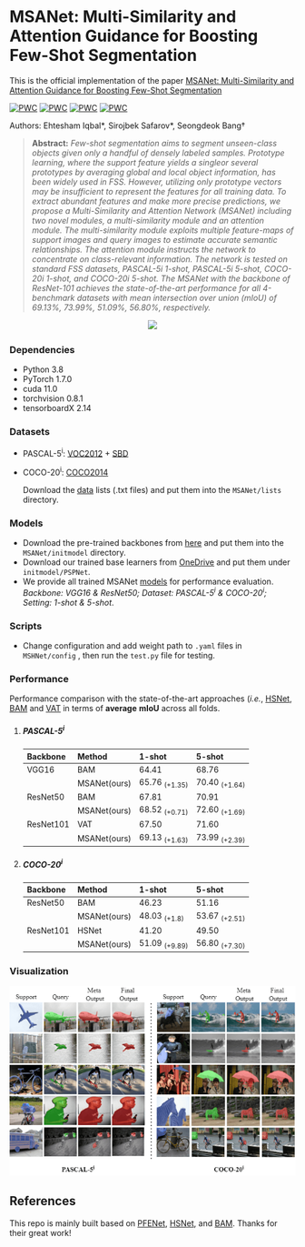 
# MSANet: Multi-Similarity and Attention Guidance for Boosting Few-Shot Segmentation
This is the official implementation of the paper [MSANet: Multi-Similarity and Attention Guidance for Boosting Few-Shot Segmentation](http://host.robots.ox.ac.uk/pascal/VOC/voc2012/)
	
[![PWC](https://img.shields.io/endpoint.svg?url=https://paperswithcode.com/badge/msanet-multi-similarity-and-attention/few-shot-semantic-segmentation-on-coco-20i-1)](https://paperswithcode.com/sota/few-shot-semantic-segmentation-on-coco-20i-1?p=msanet-multi-similarity-and-attention)
[![PWC](https://img.shields.io/endpoint.svg?url=https://paperswithcode.com/badge/msanet-multi-similarity-and-attention/few-shot-semantic-segmentation-on-coco-20i-5)](https://paperswithcode.com/sota/few-shot-semantic-segmentation-on-coco-20i-5?p=msanet-multi-similarity-and-attention)
[![PWC](https://img.shields.io/endpoint.svg?url=https://paperswithcode.com/badge/msanet-multi-similarity-and-attention/few-shot-semantic-segmentation-on-pascal-5i-1)](https://paperswithcode.com/sota/few-shot-semantic-segmentation-on-pascal-5i-1?p=msanet-multi-similarity-and-attention)
[![PWC](https://img.shields.io/endpoint.svg?url=https://paperswithcode.com/badge/msanet-multi-similarity-and-attention/few-shot-semantic-segmentation-on-pascal-5i-5)](https://paperswithcode.com/sota/few-shot-semantic-segmentation-on-pascal-5i-5?p=msanet-multi-similarity-and-attention)

Authors: Ehtesham Iqbal*, Sirojbek Safarov*, Seongdeok Bang†

> **Abstract:** *Few-shot segmentation aims to segment unseen-class objects given only a handful of densely labeled samples. Prototype learning, where the support feature yields a singleor several prototypes by averaging global and local object information, has been widely used in FSS. However, utilizing only prototype vectors may be insufficient to represent the features for all training data. To extract abundant features and make more precise predictions, we propose a Multi-Similarity and Attention Network (MSANet) including two novel modules, a multi-similarity module and an attention module. The multi-similarity module exploits multiple feature-maps of support images and query images to estimate accurate semantic relationships. The attention module instructs the network to concentrate on class-relevant information. The network is tested on standard FSS datasets, PASCAL-5i 1-shot, PASCAL-5i 5-shot, COCO-20i 1-shot, and COCO-20i 5-shot. The MSANet with the backbone of ResNet-101 achieves the state-of-the-art performance for all 4-benchmark datasets with mean intersection over union (mIoU) of 69.13%, 73.99%, 51.09%, 56.80%, respectively.*

<p align="middle">
  <img src="figure/Main.png">
</p>

### Dependencies

- Python 3.8
- PyTorch 1.7.0
- cuda 11.0
- torchvision 0.8.1
- tensorboardX 2.14

### Datasets

- PASCAL-5<sup>i</sup>:  [VOC2012](http://host.robots.ox.ac.uk/pascal/VOC/voc2012/) + [SBD](http://home.bharathh.info/pubs/codes/SBD/download.html)

- COCO-20<sup>i</sup>:  [COCO2014](https://cocodataset.org/#download)

   Download the [data](https://aivkr-my.sharepoint.com/:f:/g/personal/safarov_sirojbek_aiv_ai/EsTvSTPyp_NCq-RIifEAnSMBy8BfNX2iVlfZZ0nSnwi3RQ?e=d3OWUj) lists (.txt files) and put them into the `MSANet/lists` directory.

### Models

- Download the pre-trained backbones from [here](https://aivkr-my.sharepoint.com/:f:/g/personal/safarov_sirojbek_aiv_ai/EnGqMXVD5N5HrNgAKDpx0kUB0xo720V5L0VWRwHvVOKukw?e=90JVzl) and put them into the `MSANet/initmodel` directory. 
- Download our trained base learners from [OneDrive](https://aivkr-my.sharepoint.com/:f:/g/personal/safarov_sirojbek_aiv_ai/EsAKfmsEqp5DmJ4gaiUtRqUB9b256ObgzfVZ-U-R50IlFw?e=z5HIM6) and put them under `initmodel/PSPNet`. 
- We provide all trained MSANet [models](https://aivkr-my.sharepoint.com/:f:/g/personal/safarov_sirojbek_aiv_ai/EjDn3jyTVWFHso3uX8_AgSgBj1y_nB3hQ0wP8RS9aE6Cdw?e=DbT3eH) for performance evaluation. _Backbone: VGG16 & ResNet50; Dataset: PASCAL-5<sup>i</sup> & COCO-20<sup>i</sup>; Setting: 1-shot & 5-shot_.

### Scripts

- Change configuration and add weight path to `.yaml` files in `MSHNet/config` , then run the `test.py` file for testing.

### Performance

Performance comparison with the state-of-the-art approaches (*i.e.*, [HSNet](https://github.com/juhongm999/hsnet), [BAM](https://github.com/chunbolang/BAM) and [VAT](https://github.com/Seokju-Cho/Volumetric-Aggregation-Transformer) in terms of **average** **mIoU** across all folds. 

1. ##### PASCAL-5<sup>i</sup>

   | Backbone  | Method      | 1-shot                   | 5-shot                   |
   | --------  | ----------- | ------------------------ | ------------------------ |
   | VGG16     | BAM         | 64.41                    | 68.76                    |
   |           | MSANet(ours)| 65.76 <sub>(+1.35)</sub> | 70.40 <sub>(+1.64)</sub> |
   | ResNet50  | BAM         | 67.81                    | 70.91                    |
   |           | MSANet(ours)| 68.52 <sub>(+0.71)</sub> | 72.60 <sub>(+1.69)</sub> |
   | ResNet101 | VAT         | 67.50                    | 71.60                    |
   |           | MSANet(ours)| 69.13 <sub>(+1.63)</sub> | 73.99 <sub>(+2.39)</sub> |

2. ##### COCO-20<sup>i</sup>

   | Backbone | Method      | 1-shot                   | 5-shot                   |
   | -------- | ----------- | ------------------------ | ------------------------ |
   | ResNet50 | BAM         | 46.23                    | 51.16                    |
   |          | MSANet(ours)| 48.03 <sub>(+1.8)</sub>  | 53.67 <sub>(+2.51)</sub> |
   | ResNet101| HSNet       | 41.20                    | 49.50                    |
   |          | MSANet(ours)| 51.09 <sub>(+9.89)</sub> | 56.80 <sub>(+7.30)</sub> |
   
 ### Visualization

<p align="middle">
    <img src="figure/visual.png">
</p>



## References

This repo is mainly built based on [PFENet](https://github.com/dvlab-research/PFENet), [HSNet](https://github.com/juhongm999/hsnet), and [BAM](https://github.com/chunbolang/BAM). Thanks for their great work!

